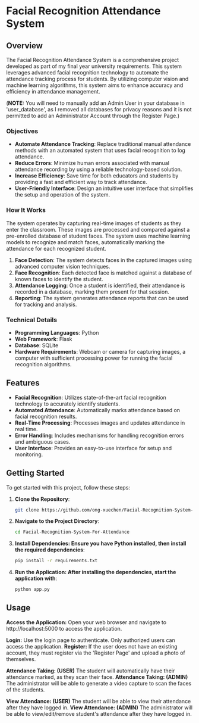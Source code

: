 # Facial Recognition Attendance System

## Overview

The Facial Recognition Attendance System is a comprehensive project developed as part of my final year university requirements. This system leverages advanced facial recognition technology to automate the attendance tracking process for students. By utilizing computer vision and machine learning algorithms, this system aims to enhance accuracy and efficiency in attendance management.

(**NOTE:** You will need to manually add an Admin User in your database in 'user_database', as I removed all databases for privacy reasons and it is not permitted to add an Administrator Account through the Register Page.)

### Objectives

- **Automate Attendance Tracking**: Replace traditional manual attendance methods with an automated system that uses facial recognition to log attendance.
- **Reduce Errors**: Minimize human errors associated with manual attendance recording by using a reliable technology-based solution.
- **Increase Efficiency**: Save time for both educators and students by providing a fast and efficient way to track attendance.
- **User-Friendly Interface**: Design an intuitive user interface that simplifies the setup and operation of the system.

### How It Works

The system operates by capturing real-time images of students as they enter the classroom. These images are processed and compared against a pre-enrolled database of student faces. The system uses machine learning models to recognize and match faces, automatically marking the attendance for each recognized student.

1. **Face Detection**: The system detects faces in the captured images using advanced computer vision techniques.
2. **Face Recognition**: Each detected face is matched against a database of known faces to identify the student.
3. **Attendance Logging**: Once a student is identified, their attendance is recorded in a database, marking them present for that session.
4. **Reporting**: The system generates attendance reports that can be used for tracking and analysis.

### Technical Details

- **Programming Languages**: Python
- **Web Framework**: Flask
- **Database**: SQLite
- **Hardware Requirements**: Webcam or camera for capturing images, a computer with sufficient processing power for running the facial recognition algorithms.

## Features

- **Facial Recognition**: Utilizes state-of-the-art facial recognition technology to accurately identify students.
- **Automated Attendance**: Automatically marks attendance based on facial recognition results.
- **Real-Time Processing**: Processes images and updates attendance in real time.
- **Error Handling**: Includes mechanisms for handling recognition errors and ambiguous cases.
- **User Interface**: Provides an easy-to-use interface for setup and monitoring.

## Getting Started

To get started with this project, follow these steps:

1. **Clone the Repository**:
   ```bash
   git clone https://github.com/ong-xuechen/Facial-Recognition-System-For-Attendance.git
2. **Navigate to the Project Directory**:
   ```bash
   cd Facial-Recognition-System-For-Attendance
3. **Install Dependencies: Ensure you have Python installed, then install the required dependencies**:
   ```bash
   pip install -r requirements.txt
4. **Run the Application: After installing the dependencies, start the application with**:
   ```bash
   python app.py

## Usage

**Access the Application:** Open your web browser and navigate to http://localhost:5000 to access the application.

**Login:** Use the login page to authenticate. Only authorized users can access the application.
**Register:** If the user does not have an existing account, they must register via the 'Register Page' and upload a photo of themselves.

**Attendance Taking: (USER)** The student will automatically have their attendance marked, as they scan their face.
**Attendance Taking: (ADMIN)** The administrator will be able to generate a video capture to scan the faces of the students.

**View Attendance: (USER)** The student will be able to view their attendance after they have logged in.
**View Attendance: (ADMIN)** The administrator will be able to view/edit/remove student's attendance after they have logged in.


